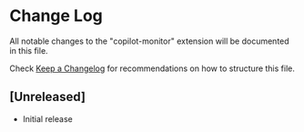 # Change Log

All notable changes to the "copilot-monitor" extension will be documented in this file.

Check [Keep a Changelog](http://keepachangelog.com/) for recommendations on how to structure this file.

## [Unreleased]

- Initial release